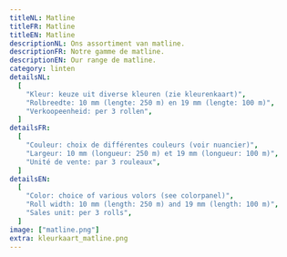 ```yaml
---
titleNL: Matline
titleFR: Matline
titleEN: Matline
descriptionNL: Ons assortiment van matline.
descriptionFR: Notre gamme de matline.
descriptionEN: Our range de matline.
category: linten
detailsNL:
  [
    "Kleur: keuze uit diverse kleuren (zie kleurenkaart)",
    "Rolbreedte: 10 mm (lengte: 250 m) en 19 mm (lengte: 100 m)",
    "Verkoopeenheid: per 3 rollen",
  ]
detailsFR:
  [
    "Couleur: choix de différentes couleurs (voir nuancier)",
    "Largeur: 10 mm (longueur: 250 m) et 19 mm (longueur: 100 m)",
    "Unité de vente: par 3 rouleaux",
  ]
detailsEN:
  [
    "Color: choice of various volors (see colorpanel)",
    "Roll width: 10 mm (length: 250 m) and 19 mm (length: 100 m)",
    "Sales unit: per 3 rolls",
  ]
image: ["matline.png"]
extra: kleurkaart_matline.png
---
```

